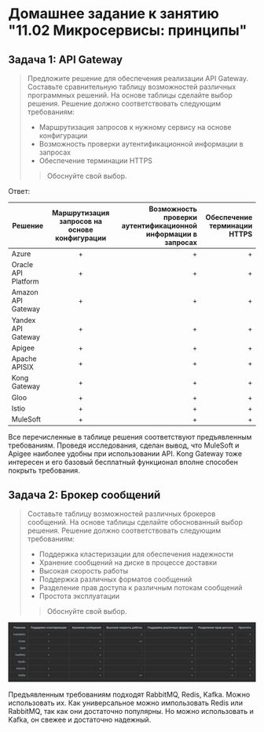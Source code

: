 # Домашнее задание к занятию "11.02 Микросервисы: принципы"
## Задача 1: API Gateway

> Предложите решение для обеспечения реализации API Gateway. Составьте сравнительную таблицу возможностей различных программных решений. На основе таблицы сделайте выбор решения.
Решение должно соответствовать следующим требованиям:
>* Маршрутизация запросов к нужному сервису на основе конфигурации
>* Возможность проверки аутентификационной информации в запросах
>* Обеспечение терминации HTTPS
>>Обоснуйте свой выбор. 

Ответ: 

| Решение      | Маршрутизация запросов на основе конфигурации|Возможность проверки аутентификационной информации в запросах|Обеспечение терминации HTTPS|
| ------------------ |:--------------------------------------:| -----------------------------------------------------------:| --------------------------:|
| Azure              | +                                      | +                                                           | +                          |
| Oracle API Platform| +                                      | +                                                           | +                          |
| Amazon API Gateway | +                                      | +                                                           | +                          |
| Yandex API Gateway | +                                      | +                                                           | +                          |
| Apigee             | +                                      | +                                                           | +                          |
| Apache APISIX      | +                                      | +                                                           | +                          |
| Kong Gateway       | +                                      | +                                                           | +                          |
| Gloo               | +                                      | +                                                           | +                          |
| Istio              | +                                      | +                                                           | +                          |
| MuleSoft           | +                                      | +                                                           | +                          |

Все перечисленные в таблице решения соответствуют предъявленным требованиям. Проведя исследования, сделан вывод, что MuleSoft и Apigee наиболее удобны при использовании АPI.
Kong Gateway тоже интересен и его базовый бесплатный функционал вполне способен покрыть требования.

## Задача 2: Брокер сообщений
> Составьте таблицу возможностей различных брокеров сообщений. На основе таблицы сделайте обоснованный выбор решения.
Решение должно соответствовать следующим требованиям:
>* Поддержка кластеризации для обеспечения надежности
>* Хранение сообщений на диске в процессе доставки
>* Высокая скорость работы
>* Поддержка различных форматов сообщений
>* Разделение прав доступа к различным потокам сообщений
>* Проcтота эксплуатации
>>Обоснуйте свой выбор.

![Табличка по брокерам](/4%20блок/Pictures/11.2_broker.png)

Предъявленным требованиям подходят RabbitMQ, Redis, Kafka. Можно использовать их. Как универсальное можно импользовать Redis или RabbitMQ, так как они достаточно популярны.
Но можно использовать и Kafka, он свежее и достаточно надежный.
